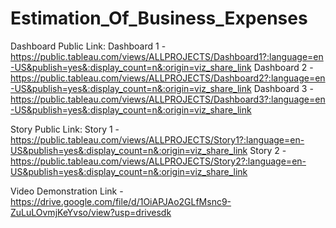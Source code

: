 # Estimation_Of_Business_Expenses


Dashboard Public Link:
    Dashboard 1 - https://public.tableau.com/views/ALLPROJECTS/Dashboard1?:language=en-US&publish=yes&:display_count=n&:origin=viz_share_link 
		Dashboard 2 - https://public.tableau.com/views/ALLPROJECTS/Dashboard2?:language=en-US&publish=yes&:display_count=n&:origin=viz_share_link
		Dashboard 3 - https://public.tableau.com/views/ALLPROJECTS/Dashboard3?:language=en-US&publish=yes&:display_count=n&:origin=viz_share_link

  Story Public Link:
    Story 1 - https://public.tableau.com/views/ALLPROJECTS/Story1?:language=en-US&publish=yes&:display_count=n&:origin=viz_share_link
	  Story 2 - https://public.tableau.com/views/ALLPROJECTS/Story2?:language=en-US&publish=yes&:display_count=n&:origin=viz_share_link

   Video Demonstration Link - https://drive.google.com/file/d/1OiAPJAo2GLfMsnc9-ZuLuLOvmjKeYvso/view?usp=drivesdk
